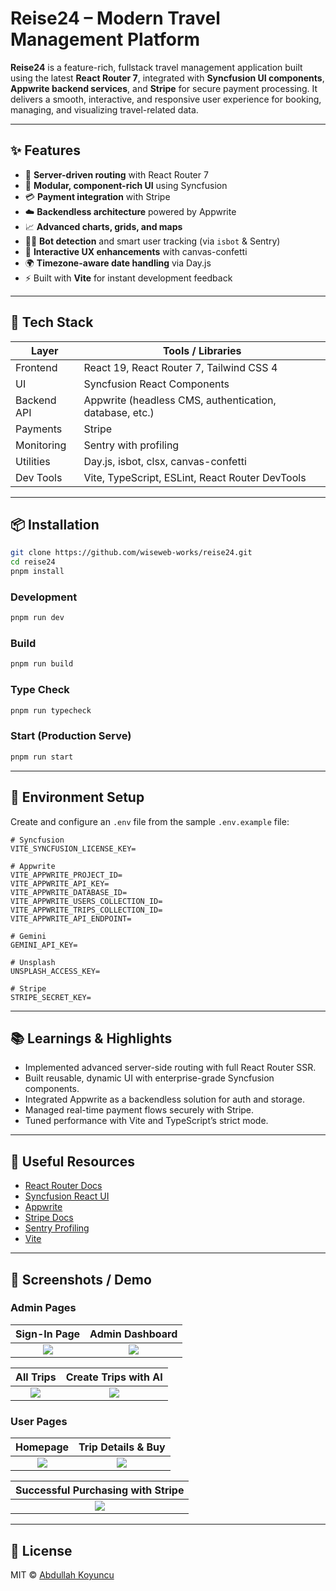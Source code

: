 # Reise24 – Modern Travel Management Platform

**Reise24** is a feature-rich, fullstack travel management application built using the latest **React Router 7**, integrated with **Syncfusion UI components**, **Appwrite backend services**, and **Stripe** for secure payment processing. It delivers a smooth, interactive, and responsive user experience for booking, managing, and visualizing travel-related data.

---

## ✨ Features

- 🧭 **Server-driven routing** with React Router 7
- 🧩 **Modular, component-rich UI** using Syncfusion
- 💳 **Payment integration** with Stripe
- ☁️ **Backendless architecture** powered by Appwrite
- 📈 **Advanced charts, grids, and maps**
- 🕵️‍♀️ **Bot detection** and smart user tracking (via `isbot` & Sentry)
- 🎉 **Interactive UX enhancements** with canvas-confetti
- 🌍 **Timezone-aware date handling** via Day.js
- ⚡ Built with **Vite** for instant development feedback

---

## 🧱 Tech Stack

| Layer       | Tools / Libraries                                       |
| ----------- | ------------------------------------------------------- |
| Frontend    | React 19, React Router 7, Tailwind CSS 4                |
| UI          | Syncfusion React Components                             |
| Backend API | Appwrite (headless CMS, authentication, database, etc.) |
| Payments    | Stripe                                                  |
| Monitoring  | Sentry with profiling                                   |
| Utilities   | Day.js, isbot, clsx, canvas-confetti                    |
| Dev Tools   | Vite, TypeScript, ESLint, React Router DevTools         |

---

## 📦 Installation

```bash
git clone https://github.com/wiseweb-works/reise24.git
cd reise24
pnpm install
```

### Development

```bash
pnpm run dev
```

### Build

```bash
pnpm run build
```

### Type Check

```bash
pnpm run typecheck
```

### Start (Production Serve)

```bash
pnpm run start
```

---

## 🔐 Environment Setup

Create and configure an `.env` file from the sample `.env.example` file:

```
# Syncfusion
VITE_SYNCFUSION_LICENSE_KEY=

# Appwrite
VITE_APPWRITE_PROJECT_ID=
VITE_APPWRITE_API_KEY=
VITE_APPWRITE_DATABASE_ID=
VITE_APPWRITE_USERS_COLLECTION_ID=
VITE_APPWRITE_TRIPS_COLLECTION_ID=
VITE_APPWRITE_API_ENDPOINT=

# Gemini
GEMINI_API_KEY=

# Unsplash
UNSPLASH_ACCESS_KEY=

# Stripe
STRIPE_SECRET_KEY=
```

---

## 📚 Learnings & Highlights

- Implemented advanced server-side routing with full React Router SSR.
- Built reusable, dynamic UI with enterprise-grade Syncfusion components.
- Integrated Appwrite as a backendless solution for auth and storage.
- Managed real-time payment flows securely with Stripe.
- Tuned performance with Vite and TypeScript’s strict mode.

---

## 🧠 Useful Resources

- [React Router Docs](https://reactrouter.com/en/main)
- [Syncfusion React UI](https://www.syncfusion.com/react-components)
- [Appwrite](https://appwrite.io/)
- [Stripe Docs](https://stripe.com/docs)
- [Sentry Profiling](https://docs.sentry.io/performance/profiling/)
- [Vite](https://vitejs.dev/)

---

## 📸 Screenshots / Demo

### Admin Pages

|            Sign-In Page            |              Admin Dashboard               |
| :--------------------------------: | :----------------------------------------: |
| ![](./images/sign-in.png?raw=true) | ![](./images/admin_dashboard.png?raw=true) |

|              All Trips               |            Create Trips with AI            |
| :----------------------------------: | :----------------------------------------: |
| ![](./images/all_trips.png?raw=true) | ![](./images/create_trips_ai.png?raw=true) |

### User Pages

|              Homepage               |           Trip Details & Buy            |
| :---------------------------------: | :-------------------------------------: |
| ![](./images/homepage.png?raw=true) | ![](./images/trip_details.png?raw=true) |

|     Successful Purchasing with Stripe     |
| :---------------------------------------: |
| ![](./images/successful_buy.png?raw=true) |

---

## 📜 License

MIT © [Abdullah Koyuncu](https://github.com/wiseweb-works)
